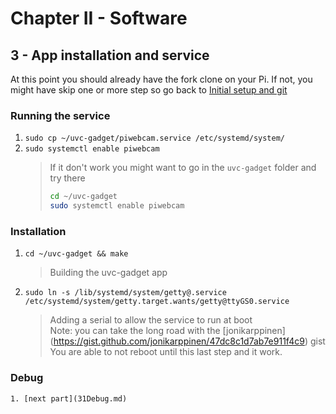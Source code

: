 # Chapter II - Software

## 3 - App installation and service

At this point you should already have the fork clone on your Pi. If not, you might have skip one or more step so go back to [Initial setup and git](21SetupGit.md)

### Running the service

  1. `sudo cp ~/uvc-gadget/piwebcam.service /etc/systemd/system/`
  1. `sudo systemctl enable piwebcam`  
     > If it don't work you might want to go in the `uvc-gadget` folder and try there  
     > ``` bash
     > cd ~/uvc-gadget
     > sudo systemctl enable piwebcam
     > ```

### Installation 

  1. `cd ~/uvc-gadget && make`
     > Building the uvc-gadget app
  1. `sudo ln -s /lib/systemd/system/getty@.service  /etc/systemd/system/getty.target.wants/getty@ttyGS0.service`
     > Adding a serial to allow the service to run at boot  
       > Note: you can take the long road with the [jonikarppinen] (https://gist.github.com/jonikarppinen/47dc8c1d7ab7e911f4c9) gist  
       > You are able to not reboot until this last step and it work.

### Debug

    1. [next part](31Debug.md)

